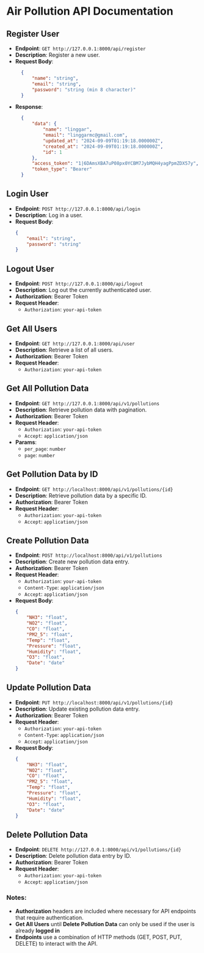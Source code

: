 # Air Pollution API Documentation

## Register User

- **Endpoint**: `GET http://127.0.0.1:8000/api/register`
- **Description**: Register a new user.
- **Request Body**:
  ```json
    {
        "name": "string",
        "email": "string",
        "password": "string (min 8 character)"
    }
  ```
- **Response**:
  ```json
    {
        "data": {
            "name": "linggar",
            "email": "linggarmc@gmail.com",
            "updated_at": "2024-09-09T01:19:18.000000Z",
            "created_at": "2024-09-09T01:19:18.000000Z",
            "id": 1
        },
        "access_token": "1|6DAmsXBA7uP08px0YCBM7JybMQH4yagPpmZDX57y",
        "token_type": "Bearer"
    }
  ```

## Login User

- **Endpoint**: `POST http://127.0.0.1:8000/api/login`
- **Description**: Log in a user.
- **Request Body**:
    ```json
    {
        "email": "string",
        "password": "string"
    }
    

## Logout User

*   **Endpoint**: `POST http://127.0.0.1:8000/api/logout`
*   **Description**: Log out the currently authenticated user.
*   **Authorization**: Bearer Token
*   **Request Header**:
    *   `Authorization`: `your-api-token`

## Get All Users

*   **Endpoint**: `GET http://127.0.0.1:8000/api/user`
*   **Description**: Retrieve a list of all users.
*   **Authorization**: Bearer Token
*   **Request Header**:
    *   `Authorization`: `your-api-token`

## Get All Pollution Data

*   **Endpoint**: `GET http://127.0.0.1:8000/api/v1/pollutions`
*   **Description**: Retrieve pollution data with pagination.
*   **Authorization**: Bearer Token
*   **Request Header**:
    *   `Authorization`: `your-api-token`
    *   `Accept`: `application/json`
*   **Params**:
    *   `per_page`: `number`
    *   `page`: `number`

## Get Pollution Data by ID

*   **Endpoint**: `GET http://localhost:8000/api/v1/pollutions/{id}`
*   **Description**: Retrieve pollution data by a specific ID.
*   **Authorization**: Bearer Token
*   **Request Header**:
    *   `Authorization`: `your-api-token`
    *   `Accept`: `application/json`

## Create Pollution Data


*   **Endpoint**: `POST http://localhost:8000/api/v1/pollutions`
*   **Description**: Create new pollution data entry.
*   **Authorization**: Bearer Token
*   **Request Header**:
    *   `Authorization`: `your-api-token`
    *   `Content-Type`: `application/json`
    *   `Accept`: `application/json`
*   **Request Body**:
    ```json
    {
        "NH3": "float",
        "NO2": "float",
        "CO": "float",
        "PM2_5": "float",
        "Temp": "float",
        "Pressure": "float",
        "Humidity": "float",
        "O3": "float",
        "Date": "date"
    }
    

## Update Pollution Data


*   **Endpoint**: `PUT http://localhost:8000/api/v1/pollutions/{id}`
*   **Description**: Update existing pollution data entry.
*   **Authorization**: Bearer Token
*   **Request Header**:
    *   `Authorization`: `your-api-token`
    *   `Content-Type`: `application/json`
    *   `Accept`: `application/json`
*   **Request Body**:
    ```json
    {
        "NH3": "float",
        "NO2": "float",
        "CO": "float",
        "PM2_5": "float",
        "Temp": "float",
        "Pressure": "float",
        "Humidity": "float",
        "O3": "float",
        "Date": "date"
    }
    

## Delete Pollution Data


*   **Endpoint**: `DELETE http://127.0.0.1:8000/api/v1/pollutions/{id}`
*   **Description**: Delete pollution data entry by ID.
*   **Authorization**: Bearer Token
*   **Request Header**:
    *   `Authorization`: `your-api-token`
    *   `Accept`: `application/json`


### Notes:
- **Authorization** headers are included where necessary for API endpoints that require authentication.
- **Get All Users** until **Delete Pollution Data** can only be used if the user is already **logged in**
- **Endpoints** use a combination of HTTP methods (GET, POST, PUT, DELETE) to interact with the API.
